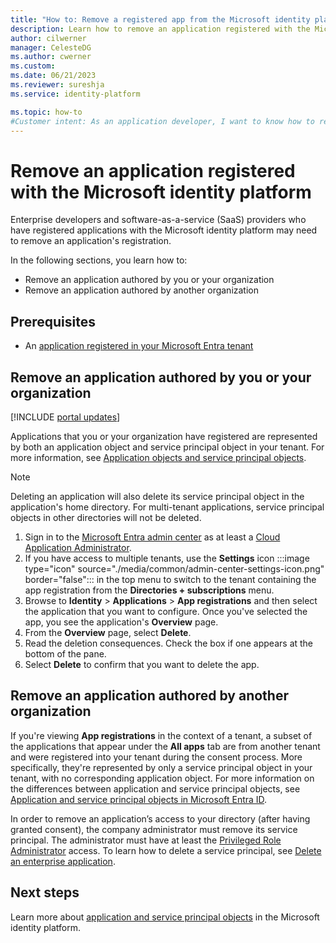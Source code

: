 ```yaml
---
title: "How to: Remove a registered app from the Microsoft identity platform"
description: Learn how to remove an application registered with the Microsoft identity platform.
author: cilwerner
manager: CelesteDG
ms.author: cwerner
ms.custom: 
ms.date: 06/21/2023
ms.reviewer: sureshja
ms.service: identity-platform

ms.topic: how-to
#Customer intent: As an application developer, I want to know how to remove my application from the Microsoft identity registered.
---
```


# Remove an application registered with the Microsoft identity platform

Enterprise developers and software-as-a-service (SaaS) providers who have registered applications with the Microsoft identity platform may need to remove an application's registration.

In the following sections, you learn how to:

- Remove an application authored by you or your organization
- Remove an application authored by another organization

## Prerequisites

- An [application registered in your Microsoft Entra tenant](quickstart-register-app.md)

## Remove an application authored by you or your organization

[!INCLUDE [portal updates](~/includes/portal-update.md)]

Applications that you or your organization have registered are represented by both an application object and service principal object in your tenant. For more information, see [Application objects and service principal objects](./app-objects-and-service-principals.md).

> [!NOTE]
> Deleting an application will also delete its service principal object in the application's home directory. For multi-tenant applications, service principal objects in other directories will not be deleted.

1. Sign in to the [Microsoft Entra admin center](https://entra.microsoft.com) as at least a [Cloud Application Administrator](~/identity/role-based-access-control/permissions-reference.md#cloud-application-administrator). 
1. If you have access to multiple tenants, use the **Settings** icon :::image type="icon" source="./media/common/admin-center-settings-icon.png" border="false"::: in the top menu to switch to the tenant containing the app registration from the **Directories + subscriptions** menu.
1. Browse to **Identity** > **Applications** > **App registrations** and then select the application that you want to configure. Once you've selected the app, you see the application's **Overview** page.
1. From the **Overview** page, select **Delete**.
1. Read the deletion consequences.  Check the box if one appears at the bottom of the pane.
1. Select **Delete** to confirm that you want to delete the app.

## Remove an application authored by another organization

If you're viewing **App registrations** in the context of a tenant, a subset of the applications that appear under the **All apps** tab are from another tenant and were registered into your tenant during the consent process. More specifically, they're represented by only a service principal object in your tenant, with no corresponding application object. For more information on the differences between application and service principal objects, see [Application and service principal objects in Microsoft Entra ID](./app-objects-and-service-principals.md).

In order to remove an application’s access to your directory (after having granted consent), the company administrator must remove its service principal. The administrator must have at least the [Privileged Role Administrator](~/identity/role-based-access-control/permissions-reference#privileged-role-administrator) access. To learn how to delete a service principal, see [Delete an enterprise application](~/identity/enterprise-apps/delete-application-portal.md).

## Next steps

Learn more about [application and service principal objects](app-objects-and-service-principals.md) in the Microsoft identity platform.

